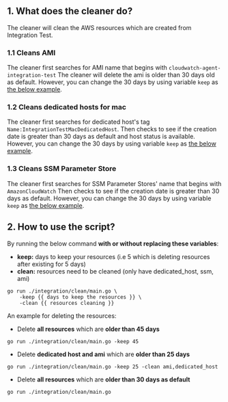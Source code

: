 ## 1. What does the cleaner do?
The cleaner will clean the AWS resources which are created from Integration Test.

### 1.1 Cleans AMI 
The cleaner first searches for AMI name that begins with `cloudwatch-agent-integration-test`
The cleaner will delete the ami is older than 30 days old as default. However, you can change 
the 30 days by using variable `keep` as [the below example](README.md#2-how-to-use-the-script).

### 1.2 Cleans dedicated hosts for mac
The cleaner first searches for dedicated host's tag `Name:IntegrationTestMacDedicatedHost`. 
Then checks to see if the creation date is greater than 30 days as default and host status is 
available. However, you can change the 30 days by using variable `keep` as [the below example](README.md#2-how-to-use-the-script).

### 1.3 Cleans SSM Parameter Store
The cleaner first searches for SSM Parameter Stores' name that begins with `AmazonCloudWatch`
Then checks to see if the creation date is greater than 30 days as default. However, you can 
change the 30 days by using variable `keep` as [the below example](README.md#2-how-to-use-the-script).

## 2. How to use the script?
By running the below command **with or without replacing these variables**:
* **keep:** days to keep your resources (i.e 5 which is deleting resources after existing for 5 days)
* **clean:** resources need to be cleaned (only have dedicated_host, ssm, ami)
```
go run ./integration/clean/main.go \
    -keep {{ days to keep the resources }} \
    -clean {{ resources cleaning }}
```

An example for deleting the resources:
* Delete **all resources** which are **older than 45 days**
```
go run ./integration/clean/main.go -keep 45
```
* Delete **dedicated host and ami** which are **older than 25 days**
```
go run ./integration/clean/main.go -keep 25 -clean ami,dedicated_host
```
* Delete **all resources** which are **older than 30 days as default**
```
go run ./integration/clean/main.go
```